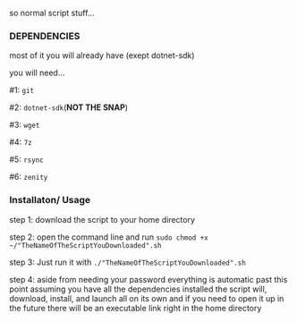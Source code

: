 so normal script stuff...

### **DEPENDENCIES**

most of it you will already have (exept dotnet-sdk)

you will need...

#1: `git`

#2: `dotnet-sdk`(**NOT THE SNAP**)

#3: `wget`

#4: `7z`

#5: `rsync`

#6: `zenity`

### **Installaton/ Usage**

step 1: download the script to your home directory

step 2: open the command line and run `sudo chmod +x ~/"TheNameOfTheScriptYouDownloaded".sh`

step 3: Just run it with `./"TheNameOfTheScriptYouDownloaded".sh`

step 4: aside from needing your password everything is automatic past this point assuming you have all the dependencies installed the script will, download, install, and launch all on its own and if you need to open it up in the future there will be an executable link right in the home directory
